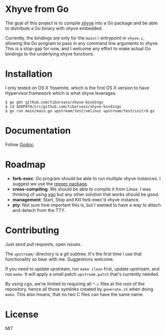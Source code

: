 # Xhyve from Go

The goal of this project is to compile [xhyve](https://github.com/mist64/xhyve) into a Go
package and be able to distribute a Go binary with xhyve embedded.

Currently, the bindings are only for the `main()` entrypoint in `xhyve.c`, allowing
the Go program to pass in any command line arguments to xhyve. This is a stop-gap for now,
and I welcome any effort to make actual Go bindings to the underlying xhyve functions.

# Installation

I only tested on OS X Yosemite, which is the first OS X version to have Hypervisor.framework
which is what xhyve leverages.

```shell
$ go get github.com/tiborvass/xhyve-bindings
$ cd $GOPATH/src/github.com/tiborvass/xhyve-bindings
$ go run main/main.go upstream/test/vmlinuz upstream/test/initrd.gz
```

# Documentation

Follow [Godoc](https://godoc.org/github.com/tiborvass/xhyve-bindings).

# Roadmap

* **fork-exec**: Go program should be able to run multiple xhyve instances. I suggest we use
the [reexec package](https://github.com/docker/docker/pkg/reexec).
* **cross-compiling**: We should be able to compile it from Linux. I was thinking of using
[xgo](https://github.com/karalabe/xgo) but any other solution that works should be good.
* **management**: Start, Stop and Kill fork-exec'd xhyve instance.
* **pty**: Not sure how important this is, but I wanted to have a way to attach and detach from
the TTY.

# Contributing

Just send pull requests, open issues.

The `upstream/` directory is a git subtree. It's the first time I use that functionality
so bear with me. Suggestions welcome.

If you need to update upstream, run `make clean` first, update upstream, and run `make`.
It will apply a small patch `upstream.patch` that's currently needed.

By using cgo, we're limited to requiring all `*.c` files at the root of the repository, hence
all those symlinks created by `generate.sh` when doing `make`. This also means, that no two
C files can have the same name.

# License

MIT
